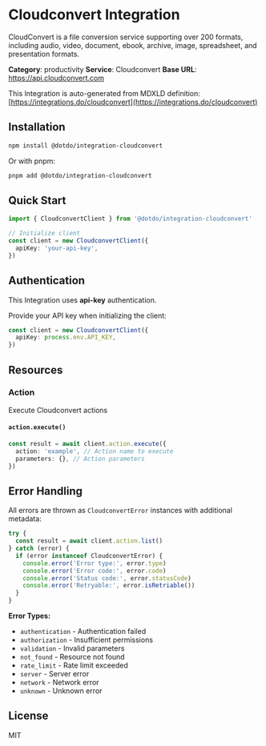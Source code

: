 # Cloudconvert Integration

CloudConvert is a file conversion service supporting over 200 formats, including audio, video, document, ebook, archive, image, spreadsheet, and presentation formats.

**Category**: productivity
**Service**: Cloudconvert
**Base URL**: https://api.cloudconvert.com

This Integration is auto-generated from MDXLD definition: [https://integrations.do/cloudconvert](https://integrations.do/cloudconvert)

## Installation

```bash
npm install @dotdo/integration-cloudconvert
```

Or with pnpm:

```bash
pnpm add @dotdo/integration-cloudconvert
```

## Quick Start

```typescript
import { CloudconvertClient } from '@dotdo/integration-cloudconvert'

// Initialize client
const client = new CloudconvertClient({
  apiKey: 'your-api-key',
})
```

## Authentication

This Integration uses **api-key** authentication.

Provide your API key when initializing the client:

```typescript
const client = new CloudconvertClient({
  apiKey: process.env.API_KEY,
})
```

## Resources

### Action

Execute Cloudconvert actions

#### `action.execute()`

```typescript
const result = await client.action.execute({
  action: 'example', // Action name to execute
  parameters: {}, // Action parameters
})
```

## Error Handling

All errors are thrown as `CloudconvertError` instances with additional metadata:

```typescript
try {
  const result = await client.action.list()
} catch (error) {
  if (error instanceof CloudconvertError) {
    console.error('Error type:', error.type)
    console.error('Error code:', error.code)
    console.error('Status code:', error.statusCode)
    console.error('Retryable:', error.isRetriable())
  }
}
```

**Error Types:**

- `authentication` - Authentication failed
- `authorization` - Insufficient permissions
- `validation` - Invalid parameters
- `not_found` - Resource not found
- `rate_limit` - Rate limit exceeded
- `server` - Server error
- `network` - Network error
- `unknown` - Unknown error

## License

MIT
